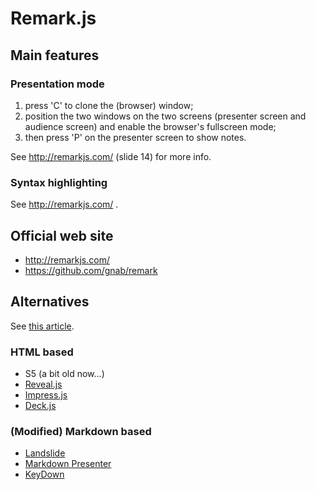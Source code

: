 # Remark.js

## Main features

### Presentation mode

1. press 'C' to clone the (browser) window;
2. position the two windows on the two screens (presenter screen and audience
   screen) and enable the browser's fullscreen mode;
3. then press 'P' on the presenter screen to show notes.

See http://remarkjs.com/ (slide 14) for more info.

### Syntax highlighting

See http://remarkjs.com/ .

## Official web site

- http://remarkjs.com/
- https://github.com/gnab/remark

## Alternatives

See [this article](http://caseywatts.github.io/2012/12/12/markdown_to_slide_presentation/).

### HTML based

- S5 (a bit old now...)
- [Reveal.js](https://github.com/hakimel/reveal.js/)
- [Impress.js](https://github.com/bartaz/impress.js/)
- [Deck.js](https://github.com/imakewebthings/deck.js)

### (Modified) Markdown based

- [Landslide](https://github.com/adamzap/landslide#notes)
- [Markdown Presenter](http://www.splinter.com.au/markdown-presentations/)
- [KeyDown](https://github.com/infews/keydown)

